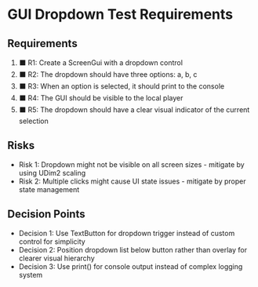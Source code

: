 # GUI Dropdown Test Requirements

## Requirements

1. ⬛ R1: Create a ScreenGui with a dropdown control
2. ⬛ R2: The dropdown should have three options: a, b, c
3. ⬛ R3: When an option is selected, it should print to the console
4. ⬛ R4: The GUI should be visible to the local player
5. ⬛ R5: The dropdown should have a clear visual indicator of the current selection

## Risks

- Risk 1: Dropdown might not be visible on all screen sizes - mitigate by using UDim2 scaling
- Risk 2: Multiple clicks might cause UI state issues - mitigate by proper state management

## Decision Points

- Decision 1: Use TextButton for dropdown trigger instead of custom control for simplicity
- Decision 2: Position dropdown list below button rather than overlay for clearer visual hierarchy
- Decision 3: Use print() for console output instead of complex logging system
